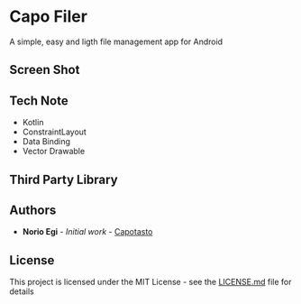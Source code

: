 # Capo Filer

A simple, easy and ligth file management app for Android

## Screen Shot

<!--|![TOP](https://raw.githubusercontent.com/Capotasto/File-Explorer-Android/images/images/device-2018-06-16-112842.png "")|![TOP](https://raw.githubusercontent.com/Capotasto/File-Explorer-Android/images/images/device-2018-06-16-112853.png "")|![TOP](https://raw.githubusercontent.com/Capotasto/File-Explorer-Android/images/images/device-2018-06-16-112656.png "")|-->

## Tech Note
- Kotlin
- ConstraintLayout
- Data Binding
- Vector Drawable

## Third Party Library

## Authors

* **Norio Egi** - *Initial work* - [Capotasto](https://github.com/Capotasto)

## License

This project is licensed under the MIT License - see the [LICENSE.md](LICENSE.md) file for details

